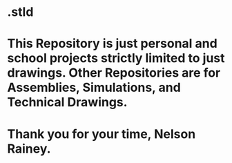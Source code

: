 # .stld
# This Repository is just personal and school projects strictly limited to just drawings. Other Repositories are for Assemblies, Simulations, and Technical Drawings.


# Thank you for your time, Nelson Rainey.

